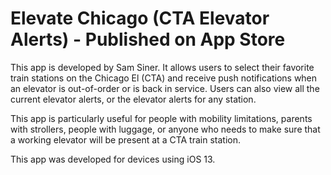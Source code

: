 # Elevate Chicago (CTA Elevator Alerts) - Published on App Store

This app is developed by Sam Siner. 
It allows users to select their favorite train stations on the Chicago El (CTA) and receive push notifications when an elevator is out-of-order or is back in service. Users can also view all the current elevator alerts, or the elevator alerts for any station.

This app is particularly useful for people with mobility limitations, parents with strollers, people with luggage, or anyone who needs to make sure that a working elevator will be present at a CTA train station.

This app was developed for devices using iOS 13.

